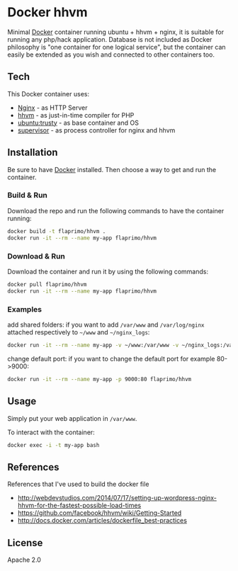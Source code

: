 # Docker hhvm

Minimal [Docker](https://www.docker.com/) container running ubuntu + hhvm + nginx, it is suitable for running any php/hack application.
Database is not included as Docker philosophy is "one container for one logical service", but the container can easily be extended as you wish and connected to other containers too.

## Tech

This Docker container uses:

* [Nginx](http://nginx.org/) - as HTTP Server
* [hhvm](http://hhvm.com/) - as just-in-time compiler for PHP
* [ubuntu:trusty](https://registry.hub.docker.com/_/ubuntu/) - as base container and OS
* [supervisor](http://supervisord.org/) - as process controller for nginx and hhvm

## Installation

Be sure to have [Docker](https://docs.docker.com/installation/) installed. Then choose a way to get and run the container.

### Build & Run

Download the repo and run the following commands to have the container running:

```sh
docker build -t flaprimo/hhvm .
docker run -it --rm --name my-app flaprimo/hhvm
```

### Download & Run

Download the container and run it by using the following commands:

```sh
docker pull flaprimo/hhvm
docker run -it --rm --name my-app flaprimo/hhvm
```

### Examples
add shared folders: if you want to add `/var/www` and `/var/log/nginx` attached respectively to `~/www` and `~/nginx_logs`:

```sh
docker run -it --rm --name my-app -v ~/www:/var/www -v ~/nginx_logs:/var/log/nginx flaprimo/hhvm
```

change default port: if you want to change the default port for example 80->9000:

```sh
docker run -it --rm --name my-app -p 9000:80 flaprimo/hhvm
```

## Usage

Simply put your web application in `/var/www`.

To interact with the container:

```sh
docker exec -i -t my-app bash
```

## References

References that I've used to build the docker file

* http://webdevstudios.com/2014/07/17/setting-up-wordpress-nginx-hhvm-for-the-fastest-possible-load-times
* https://github.com/facebook/hhvm/wiki/Getting-Started
* http://docs.docker.com/articles/dockerfile_best-practices

## License

Apache 2.0
